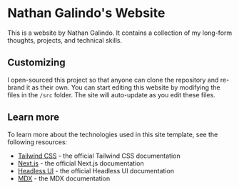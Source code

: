 # Nathan Galindo's Website
This is a website by Nathan Galindo. It contains a collection of my long-form thoughts, projects, and technical skills.

## Customizing

I open-sourced this project so that anyone can clone the repository and re-brand it as their own. You can start editing this website by modifying the files in the `/src` folder. The site will auto-update as you edit these files.

## Learn more

To learn more about the technologies used in this site template, see the following resources:

- [Tailwind CSS](https://tailwindcss.com/docs) - the official Tailwind CSS documentation
- [Next.js](https://nextjs.org/docs) - the official Next.js documentation
- [Headless UI](https://headlessui.dev) - the official Headless UI documentation
- [MDX](https://mdxjs.com) - the MDX documentation
